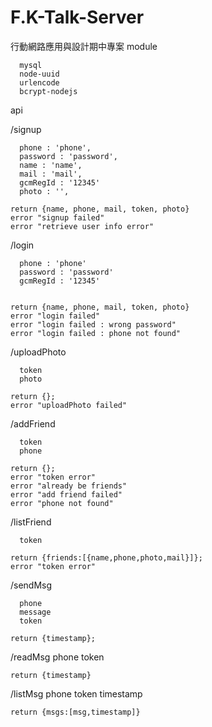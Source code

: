 F.K-Talk-Server
===============

行動網路應用與設計期中專案
module

      mysql
      node-uuid
      urlencode
      bcrypt-nodejs
api

/signup

      phone : 'phone',
      password : 'password',
      name : 'name',
      mail : 'mail',
      gcmRegId : '12345'
      photo : '',
    
    return {name, phone, mail, token, photo}
    error "signup failed"
    error "retrieve user info error"
    
/login

      phone : 'phone'
      password : 'password'
      gcmRegId : '12345'

      
    return {name, phone, mail, token, photo}
    error "login failed"
    error "login failed : wrong password"
    error "login failed : phone not found"

/uploadPhoto

      token
      photo

    return {};
    error "uploadPhoto failed"


/addFriend
    
      token
      phone    

    return {};
    error "token error"
    error "already be friends"
    error "add friend failed"
    error "phone not found"

/listFriend
      
      token

    return {friends:[{name,phone,photo,mail}]};
    error "token error"


/sendMsg
      
      phone
      message
      token

    return {timestamp};


/readMsg
      phone
      token

    return {timestamp}


/listMsg
      phone
      token
      timestamp

    return {msgs:[msg,timestamp]}

